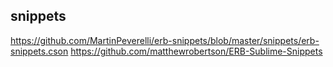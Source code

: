 ## snippets
https://github.com/MartinPeverelli/erb-snippets/blob/master/snippets/erb-snippets.cson
https://github.com/matthewrobertson/ERB-Sublime-Snippets
